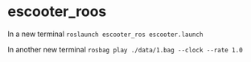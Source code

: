 # escooter_roos

In a new terminal `roslaunch escooter_ros escooter.launch`

In another new terminal `rosbag play ./data/1.bag --clock --rate 1.0`
